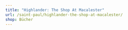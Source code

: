 ```yaml
---
title: "Highlander: The Shop At Macalester"
url: /saint-paul/highlander-the-shop-at-macalester/
shop: Bücher
---
```

